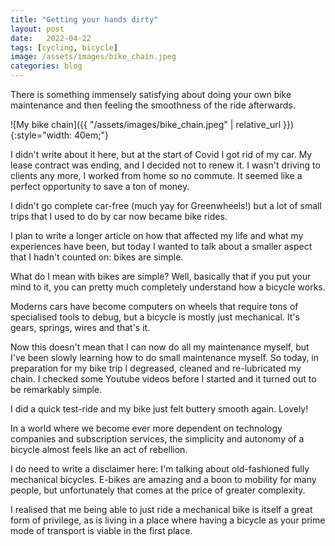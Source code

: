 ```yaml
---
title: "Getting your hands dirty"
layout: post
date:   2022-04-22
tags: [cycling, bicycle]
image: /assets/images/bike_chain.jpeg
categories: blog
---
```

There is something immensely satisfying about doing your own bike maintenance and then feeling the smoothness of the ride afterwards.

![My bike chain]({{ "/assets/images/bike_chain.jpeg" | relative_url }}){:style="width: 40em;"}

I didn't write about it here, but at the start of Covid I got rid of my car. My lease contract was ending, and I decided not to renew it. I wasn't driving to clients any more, I worked from home so no commute. It seemed like a perfect opportunity to save a ton of money.

I didn't go complete car-free (much yay for Greenwheels!) but a lot of small trips that I used to do by car now became bike rides.

I plan to write a longer article on how that affected my life and what my experiences have been, but today I wanted to talk about a smaller aspect that I hadn't counted on: bikes are simple.

What do I mean with bikes are simple? Well, basically that if you put your mind to it, you can pretty much completely understand how a bicycle works. 

Moderns cars have become computers on wheels that require tons of specialised tools to debug, but a bicycle is mostly just mechanical. It's gears, springs, wires and that's it. 

Now this doesn't mean that I can now do all my maintenance myself, but I've been slowly learning how to do small maintenance myself. So today, in preparation for my bike trip I degreased, cleaned and re-lubricated my chain. I checked some Youtube videos before I started and it turned out to be remarkably simple.

I did a quick test-ride and my bike just felt buttery smooth again. Lovely!

In a world where we become ever more dependent on technology companies and subscription services, the simplicity and autonomy of a bicycle almost feels like an act of rebellion. 

I do need to write a disclaimer here: I'm talking about old-fashioned fully mechanical bicycles. E-bikes are amazing and a boon to mobility for many people, but unfortunately that comes at the price of greater complexity. 

I realised that me being able to just ride a mechanical bike is itself a great form of privilege, as is living in a place where having a bicycle as your prime mode of transport is viable in the first place.
